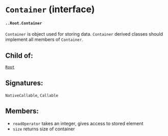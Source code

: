 # `Container` (interface)

#### `..Root.Container`

`Container` is object used for storing data. `Container` derived classes should implement all members of `Container`.

## Child of:

[`Root`](docs..Root.md)

## Signatures:

`NativeCallable`, `Callable`

## Members:

- `readOperator` takes an integer, gives access to stored element
- `size` returns size of container
